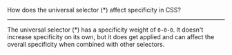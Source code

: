 How does the universal selector (*) affect specificity in CSS?

---

The universal selector (*) has a specificity weight of `0-0-0`. It doesn't increase specificity on its own, but it does get applied and can affect the overall specificity when combined with other selectors.
